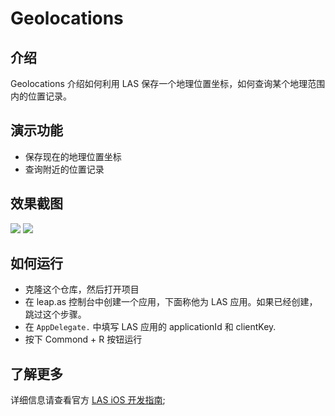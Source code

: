 # Geolocations

## 介绍

Geolocations 介绍如何利用 LAS 保存一个地理位置坐标，如何查询某个地理范围内的位置记录。

## 演示功能

- 保存现在的地理位置坐标
- 查询附近的位置记录

## 效果截图

![](docs/images/1.png)
![](docs/images/2.png)

## 如何运行

- 克隆这个仓库，然后打开项目
- 在 leap.as 控制台中创建一个应用，下面称他为 LAS 应用。如果已经创建，跳过这个步骤。
- 在 `AppDelegate.` 中填写 LAS 应用的 applicationId 和 clientKey.
- 按下 Commond + R 按钮运行

## 了解更多

详细信息请查看官方 [LAS iOS 开发指南](https://leap.as/docs/cloudData/ios.html);
